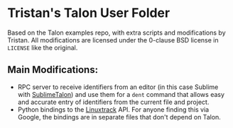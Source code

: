 # Tristan's Talon User Folder

Based on the Talon examples repo, with extra scripts and modifications by Tristan.
All modifications are licensed under the 0-clause BSD license in `LICENSE` like the original.

## Main Modifications:

- RPC server to receive identifiers from an editor (in this case Sublime with [SublimeTalon](https://github.com/trishume/SublimeTalon)) and use them for a `dent` command that allows easy and accurate entry of identifiers from the current file and project.
- Python bindings to the [Linuxtrack](https://github.com/uglyDwarf/linuxtrack) API. For anyone finding this via Google, the bindings are in separate files that don't depend on Talon.
